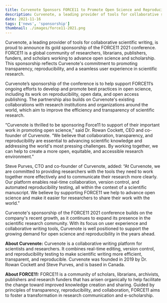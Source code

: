 ```yaml
---
title: Curvenote Sponsors FORCE11 to Promote Open Science and Reproducibility
description: Curvenote, a leading provider of tools for collaborative scientific writing, is proud to announce its gold sponsorship of the FORCE11 2021 conference.
date: 2021-11-16
tags: ['news', 'sponsorship']
thumbnail: ./images/force11-2021.png
---
```


Curvenote, a leading provider of tools for collaborative scientific writing, is proud to announce its gold sponsorship of the FORCE11 2021 conference. FORCE11 is a global community of researchers, librarians, publishers, funders, and scholars working to advance open science and scholarship. This sponsorship reflects Curvenote's commitment to promoting transparency, reproducibility, and a seamless user experience in scientific research.

Curvenote’s sponsorship of the conference is to help support FORCE11’s ongoing efforts to develop and promote best practices in open science, including its work on reproducibility, open data, and open access publishing. The partnership also builds on Curvenote's existing collaborations with research institutions and organizations around the world, which aim to improve the efficiency and transparency of scientific research.

“Curvenote is thrilled to be sponsoring Force11 to support of their important work in promoting open science,” said Dr. Rowan Cockett, CEO and co-founder of Curvenote. “We believe that collaboration, transparency, and reproducibility are essential to advancing scientific knowledge and addressing the world's most pressing challenges. By working together, we can help to create a more open, equitable, and accessible research environment.”

Steve Purves, CTO and co-founder of Curvenote, added: “At Curvenote, we are committed to providing researchers with the tools they need to work together more effectively and to communicate their research more clearly. Our platform enables real-time collaboration, version control, and automated reproducibility testing, all within the context of a scientific manuscript. We believe by supporting FORCE11 we help to advance open science and make it easier for researchers to share their work with the world.”

Curvenote's sponsorship of the FORCE11 2021 conference builds on the company's recent growth, as it continues to expand its presence in the scientific research community. With its focus on user experience and collaborative writing tools, Curvenote is well positioned to support the growing demand for open science and reproducibility in the years ahead.

**About Curvenote:** Curvenote is a collaborative writing platform for scientists and researchers. It combines real-time editing, version control, and reproducibility testing to make scientific writing more efficient, transparent, and reproducible. Curvenote was founded in 2019 by Dr. Rowan Cockett and Steve Purves, and is based in Canada.

**About FORCE11:** FORCE11 is a community of scholars, librarians, archivists, publishers and research funders that has arisen organically to help facilitate the change toward improved knowledge creation and sharing. Guided by principles of transparency, reproducibility, and collaboration, FORCE11 aims to foster a transformation in research communication and e-scholarship.
